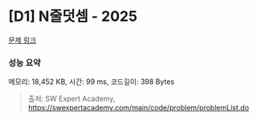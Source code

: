 # [D1] N줄덧셈 - 2025 

[문제 링크](https://swexpertacademy.com/main/code/problem/problemDetail.do?contestProbId=AV5QFZtaAscDFAUq) 

### 성능 요약

메모리: 18,452 KB, 시간: 99 ms, 코드길이: 398 Bytes



> 출처: SW Expert Academy, https://swexpertacademy.com/main/code/problem/problemList.do